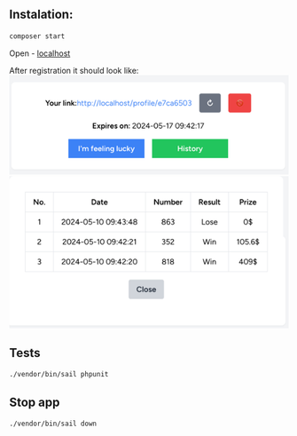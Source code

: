 ## Instalation:
```sh
composer start
```

Open - [localhost](http://localhost)

After registration it should look like:
![img.png](screen1.png)![img_2.png](screen2.png)
## Tests

```sh
./vendor/bin/sail phpunit  
```

## Stop app

```sh
./vendor/bin/sail down  
```

